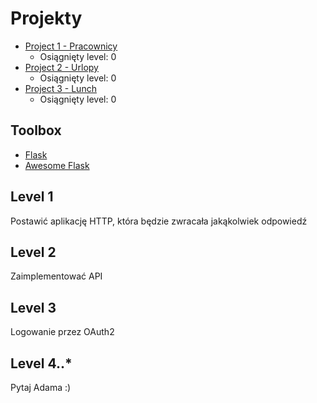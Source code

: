 # Projekty

* [Project 1 - Pracownicy](projects/project1.md)
  * Osiągnięty level: 0
* [Project 2 - Urlopy](projects/project2.md)
  * Osiągnięty level: 0
* [Project 3 - Lunch](projects/project3.md)
  * Osiągnięty level: 0

## Toolbox
- [Flask](http://flask.readthedocs.org)
- [Awesome Flask](https://github.com/humiaozuzu/awesome-flask)

## Level 1
Postawić aplikację HTTP, która będzie zwracała jakąkolwiek odpowiedź 

## Level 2
Zaimplementować API

## Level 3
Logowanie przez OAuth2 

## Level 4..*
Pytaj Adama :)
